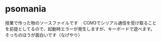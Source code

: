 # psomania
授業で作った物のソースファイルです　
COM3でシリアル通信を受け取ることを前提としてるので、起動時エラーが発生しますが、キーボードで遊べます。
そっちのほうが面白いです（なげやり）
